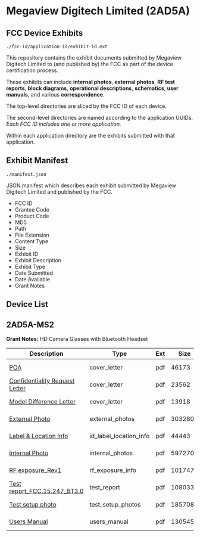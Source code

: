# Megaview Digitech Limited (2AD5A)
## FCC Device Exhibits

```
./fcc-id/application-id/exhibit-id.ext
```

This repository contains the exhibit documents submitted by Megaview Digitech Limited to (and published by) the FCC as part of the device certification process.

These exhibits can include **internal photos**, **external photos**, **RF test reports**, **block diagrams**, **operational descriptions**, **schematics**, **user manuals**, and various **correspondence**.

The top-level directories are sliced by the FCC ID of each device.

The second-level directories are named according to the application UUIDs. *Each FCC ID includes one or more application.*

Within each application directory are the exhibits submitted with that application. 

## Exhibit Manifest

```
./manifest.json
```

JSON manifest which describes each exhibit submitted by Megaview Digitech Limited and published by the FCC.

- FCC ID
- Grantee Code
- Product Code
- MD5
- Path
- File Extension
- Content Type
- Size
- Exhibit ID
- Exhibit Description
- Exhibit Type
- Date Submitted
- Date Available
- Grant Notes

## Device List
## 2AD5A-MS2
**Grant Notes:** HD Camera Glasses with Bluetooth Headset

| Description | Type | Ext | Size | Submitted | Available |
| ----------- | ---- | --- | ---- | --------- | --------- |
| [POA](2AD5A-MS2/269685a318c73dbb7bc94bc839d97d0a/2522762.pdf) | cover_letter | pdf | 46173 | 2015-02-04 | 2015-02-04 |
| [Confidentiality Request Letter](2AD5A-MS2/269685a318c73dbb7bc94bc839d97d0a/2522763.pdf) | cover_letter | pdf | 23562 | 2015-02-04 | 2015-02-04 |
| [Model Difference Letter](2AD5A-MS2/269685a318c73dbb7bc94bc839d97d0a/2522764.pdf) | cover_letter | pdf | 13918 | 2015-02-04 | 2015-02-04 |
| [External Photo](2AD5A-MS2/269685a318c73dbb7bc94bc839d97d0a/2522771.pdf) | external_photos | pdf | 303280 | 2015-02-04 | 2015-02-04 |
| [Label & Location Info](2AD5A-MS2/269685a318c73dbb7bc94bc839d97d0a/2522773.pdf) | id_label_location_info | pdf | 44443 | 2015-02-04 | 2015-02-04 |
| [Internal Photo](2AD5A-MS2/269685a318c73dbb7bc94bc839d97d0a/2522772.pdf) | internal_photos | pdf | 597270 | 2015-02-04 | 2015-02-04 |
| [RF exposure_Rev1](2AD5A-MS2/269685a318c73dbb7bc94bc839d97d0a/2522768.pdf) | rf_exposure_info | pdf | 101747 | 2015-02-04 | 2015-02-04 |
| [Test report_FCC.15.247_BT3.0](2AD5A-MS2/269685a318c73dbb7bc94bc839d97d0a/2522769.pdf) | test_report | pdf | 1080338 | 2015-02-04 | 2015-02-04 |
| [Test setup photo](2AD5A-MS2/269685a318c73dbb7bc94bc839d97d0a/2522770.pdf) | test_setup_photos | pdf | 185708 | 2015-02-04 | 2015-02-04 |
| [Users Manual](2AD5A-MS2/269685a318c73dbb7bc94bc839d97d0a/2522774.pdf) | users_manual | pdf | 1305459 | 2015-02-04 | 2015-02-04 |
